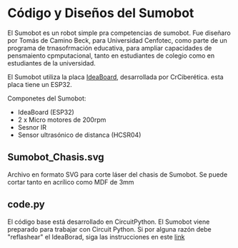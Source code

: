 # Código y Diseños del Sumobot

El Sumobot es un robot simple pra competencias de sumobot. Fue diseñaro por Tomás de Camino Beck, para Universidad Cenfotec, como parte de un programa de trnasofrmación educativa, para ampliar capacidades de pensmaiento cpmputacional, tanto en estudiantes de colegio como en estudiantes de la universidad.

El Sumobot utiliza la placa [IdeaBoard](https://github.com/CRCibernetica/circuitpython-ideaboard/wiki), desarrollada por CrCiberética. esta placa tiene un ESP32.

Componetes del Sumobot:
- IdeaBoard (ESP32)
- 2 x Micro motores de 200rpm
- Sesnor IR
- Sensor ultrasónico de distanca (HCSR04)

## Sumobot_Chasis.svg

Archivo en formato SVG para corte láser del chasis de Sumobot.  Se puede cortar tanto en acrílico como MDF de 3mm


## code.py

El código base está desarrollado en CircuitPython. El Sumobot viene preparado para trabajar con Circuit Python. Si por alguna razón debe "reflashear" el IdeaBorad, siga las instrucciones en este [link](https://github.com/CRCibernetica/circuitpython-ideaboard/wiki/3.-Installation)
